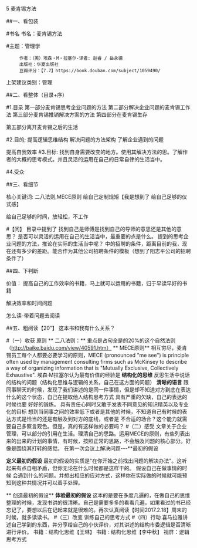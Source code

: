 5 麦肯锡方法

	 
##一、看包装
		 
#书名
			 书名：麦肯锡方法
 
#主题：管理学

		 作者：（美）埃森・M・拉塞尔-译者: 赵睿 / 岳永德
		 出版社：华夏出版社
		 豆瓣评分：【7.7】https://book.douban.com/subject/1059490/
		 
上架建议类别：管理


	 
##二、看整体（目录+序）
		 
#1.目录
			 第一部分麦肯锡思考企业问题的方法
			 第二部分解决企业问题的麦肯锡工作法
			 第三部分麦肯锡推销解决方案的方法
			 第四部分在麦肯锡生存
			 
第五部分离开麦肯锡之后的生活


		 
#2.目的;
			 提高逻辑思维结构
			 解决问题的方法架构
			 了解企业遇到的问题
			 
提高自我效率
#3.目标:
找到自身需要改变的地方。使用其解决方法的思。了解作者的大概的思考模式。并且灵活的运用在自己的日常自律的生活当中。
		 
#4.受众


	 
##三、看细节
		 
核心关键词:
			 二八法则,MECE原则
			 给自己定制规矩【我是想到了 给自己足够的仪式感】
			 
给自己足够的时间，放轻松，不工作


		 
#【问】
			 目录中提到了 找到自己是师傅是找到自己的导师的意思还是其他的意思？
			 是否可以灵活的运用在自己的生活当中，最重要的点是什么。
			 提到的思考企业问题的方法，推论在实际的生活当中呢？
			 中的招聘的条件，距离目前的我，现在还有多少的差距。能否作为其他公司招聘条件的模板（想到了阳志平公司的招聘条件了）




	 
##四、下判断
		 
价值：
			 提高自己的工作效率的书籍，马上就可以运用的书籍，归于早读早好的书籍
 
解决效率和时间问题

怎么读-带着问题去阅读
 
##五、粗阅读【20”】
		 这本书和我有什么关系？
		 
#（一）收获 原则
** 二八法则：**
重点是占句全是的20%的这个自然法则（http://baike.baidu.com/view/40591.htm）
**	 MECE原则**
相互穷尽，麦肯锡员工每个人都要必要学习的原则，MECE (pronounced "me see") is principle often used by management consulting firms such as McKinsey to describe a way of organizing information that is "Mutually Exclusive, Collectively Exhaustive".
埃森·M拉塞尔认为最有价值的经验是
**结构化的思维**
 反思生活中说话的结构的问题（结构化思维与逻辑的关系，自己在这方面的问题）
**清晰的语言**
 跟同事聊天的时候，发现了我们讲述的是同一件事情，但是却不知道对方到底在表达什么的这个状态，自己在提取他人结构思考方式 具有严重的欠缺，自己的表达的时候也要 好好的锻炼。
 具有责任心同时又敢于发表不同意见的知识精英以及专业化的目标
	 想到当同事之间的效率低下或者是其他的时候，不知道自己有时候的表达方式是恰当的还是有触及到对方的底线，或者是 不合适的场合？这个能力就需要自己多察言观色。但是，真的有这样做的必要吗？
#（二）感受
  文章关于企业管理，可以部分的引用在生活。理清自己的思路。运用MECE的原则，有些列表出来的出来的计划的事情，有时候，按照正常的思路，不会触及问题的核心部分。好像是围绕其打转的感觉。
 在第一次会议上解决问题---**最初的假设
	 
**定义最初的假设**
 最初的假设的实质是"在你开始之前找出问题的解决办法"。这听起来有点自相矛盾，但你无论在什么时候都是这样干的。 假设自己在做事情的时候 会遇到什么的问题。并想出相应的应对方式，这样你在实际做的时候就可能预知到这种共情况并可以着手处理。

** 创造最初的假设**
 **体验最初的假设**
 这本的是要在多度几遍的，在做自己的思维整理的时候，发现书讲的很清晰。自己是需要多多的看看几遍，如果看过的书已经忘记了，要想以后在记起来就是很难的。再次认真阅读【时间2017.2.18】周末的时候，就多读读书。
#（三）改变
训练自己的思考方式
#（四）行动
喜马拉雅讲述自己学到的东西，并分享给自己的小伙评价，对其讲述的结构市委逻辑是否清晰进行评价。
 书籍：结构化思维【王琳】
 书籍 : 结构化思维【李中秋】
 视屏：逻辑思考方式




